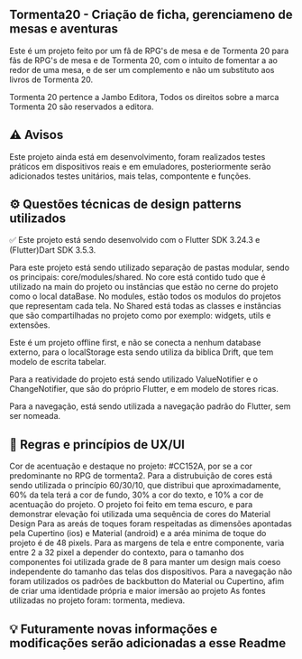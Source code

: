 ## Tormenta20 - Criação de ficha, gerenciameno de mesas e aventuras

Este é um projeto feito por um fã de RPG's de mesa e de Tormenta 20 para fãs de RPG's de mesa e de Tormenta 20, com o intuito de fomentar a  ao redor de uma mesa, e de ser um complemento e não um substituto aos livros de Tormenta 20.

Tormenta 20 pertence a Jambo Editora, Todos os direitos sobre a marca Tormenta 20 são reservados a editora.

## ⚠️ Avisos

Este projeto ainda está em desenvolvimento, foram realizados testes práticos em dispositivos reais e em emuladores, posteriormente serão adicionados testes unitários, mais telas, compontente e funções.

## ⚙️ Questões técnicas de design patterns utilizados

✅ Este projeto está sendo desenvolvido com o Flutter SDK 3.24.3 e (Flutter)Dart SDK 3.5.3.

Para este projeto está sendo utilizado separação de pastas modular, sendo os principais: core/modules/shared.
No core está contido tudo que é utilizado na main do projeto ou instâncias que estão no cerne do projeto como o local dataBase.
No modules, estão todos os modulos do projetos que representam cada tela.
No Shared está todas as classes e instâncias que são compartilhadas no projeto como por exemplo: widgets, utils e extensões.

Este é um projeto offline first, e não se conecta a nenhum database externo, para o localStorage esta sendo utiliza da biblica Drift, que tem modelo de escrita tabelar.

Para a reatividade do projeto está sendo utilizado ValueNotifier e o ChangeNotifier, que são do próprio Flutter, e em modelo de stores ricas.

Para a navegação, está sendo utilizada a navegação padrão do Flutter, sem ser nomeada.

## 🎨 Regras e princípios de UX/UI

Cor de acentuação e destaque no projeto: #CC152A, por se a cor predominante no RPG de tormenta2.
Para a distrubuição de cores está sendo utilizada o princípio 60/30/10, que distribui que aproximadamente, 60% da tela terá a cor de fundo, 30% a cor do texto, e 10% a cor de acentuação do projeto.
O projeto foi feito em tema escuro, e para demonstrar elevação foi utilizada uma sequência de cores do Material Design
Para as areás de toques foram respeitadas as dimensões apontadas pela Cupertino (ios) e Material (android) e a aréa minima de toque do projeto é de 48 pixels.
Para as margens de tela e entre componente, varia entre 2 a 32 pixel a depender do contexto, para o tamanho dos componentes foi utilizada grade de 8 para manter um design mais coeso independente do tamanho das telas dos dispositivos.
Para a navegação não foram utilizados os padrões de backbutton do Material ou Cupertino, afim de criar uma identidade própria e maior imersão ao projeto
As fontes utilizadas no projeto foram: tormenta, medieva.

## 💡 Futuramente novas informações e modificações serão adicionadas a esse Readme







